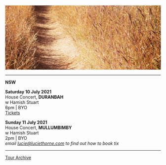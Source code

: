 ![](data/image/news/tourbanner2.jpg)

* * * * *

**NSW**

**Saturday 10 July 2021**\
House Concert, **DURANBAH**\
w Hamish Stuart\
6pm | BYO\
[Tickets](http://www.trybooking.com/BRZWY)

**Sunday 11 July 2021**\
House Concert, **MULLUMBIMBY**\
w Hamish Stuart\
2pm | BYO\
*email lucie@luciethorne.com to find out how to book tix*

* * * * *

[Tour Archive](tour/archive)
